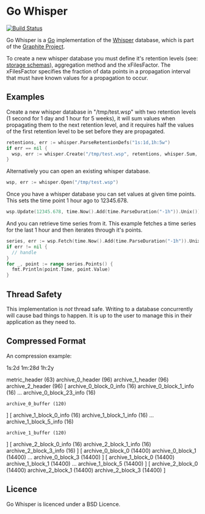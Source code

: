 # Go Whisper

[![Build Status](https://travis-ci.org/robyoung/go-whisper.png?branch=master)](https://travis-ci.org/robyoung/go-whisper?branch=master)

Go Whisper is a [Go](http://golang.org/) implementation of the [Whisper](https://github.com/graphite-project/whisper) database, which is part of the [Graphite Project](http://graphite.wikidot.com/).

To create a new whisper database you must define it's retention levels (see: [storage schemas](http://graphite.readthedocs.org/en/1.0/config-carbon.html#storage-schemas-conf)), aggregation method and the xFilesFactor. The xFilesFactor specifies the fraction of data points in a propagation interval that must have known values for a propagation to occur.

## Examples

Create a new whisper database in "/tmp/test.wsp" with two retention levels (1 second for 1 day and 1 hour for 5 weeks), it will sum values when propagating them to the next retention level, and it requires half the values of the first retention level to be set before they are propagated.
```go
retentions, err := whisper.ParseRetentionDefs("1s:1d,1h:5w")
if err == nil {
  wsp, err := whisper.Create("/tmp/test.wsp", retentions, whisper.Sum, 0.5)
}
```

Alternatively you can open an existing whisper database.
```go
wsp, err := whisper.Open("/tmp/test.wsp")
```

Once you have a whisper database you can set values at given time points. This sets the time point 1 hour ago to 12345.678.
```go
wsp.Update(12345.678, time.Now().Add(time.ParseDuration("-1h")).Unix())
```

And you can retrieve time series from it. This example fetches a time series for the last 1 hour and then iterates through it's points.
```go
series, err := wsp.Fetch(time.Now().Add(time.ParseDuration("-1h")).Unix(), time.Now().Unix())
if err != nil {
  // handle
}
for _, point := range series.Points() {
  fmt.Println(point.Time, point.Value)
}
```

## Thread Safety

This implementation is *not* thread safe. Writing to a database concurrently will cause bad things to happen. It is up to the user to manage this in their application as they need to.

## Compressed Format

An compression example:

1s:2d
1m:28d
1h:2y

metric_header (63)
archive_0_header (96)
archive_1_header (96)
archive_2_header (96)
[
	archive_0_block_0_info (16)
	archive_0_block_1_info (16)
	...
	archive_0_block_23_info (16)

	archive_0_buffer (120)
]
[
	archive_1_block_0_info (16)
	archive_1_block_1_info (16)
	...
	archive_1_block_5_info (16)

	archive_1_buffer (120)
]
[
	archive_2_block_0_info (16)
	archive_2_block_1_info (16)
	archive_2_block_3_info (16)
]
[
	archive_0_block_0 (14400)
	archive_0_block_1 (14400)
	...
	archive_0_block_3 (14400)
]
[
	archive_1_block_0 (14400)
	archive_1_block_1 (14400)
	...
	archive_1_block_5 (14400)
]
[
	archive_2_block_0 (14400)
	archive_2_block_1 (14400)
	archive_2_block_3 (14400)
]

## Licence

Go Whisper is licenced under a BSD Licence.
